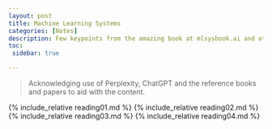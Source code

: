 ```yaml
---
layout: post
title: Machine Learning Systems
categories: [Notes]
description: Few keypoints from the amazing book at mlsysbook.ai and other important papers in the field.
toc:
 sidebar: true

---
```


> Acknowledging use of Perplexity, ChatGPT and the reference books and papers to aid with the content.

{% include_relative reading01.md %}
{% include_relative reading02.md %}
{% include_relative reading03.md %}
{% include_relative reading04.md %}
